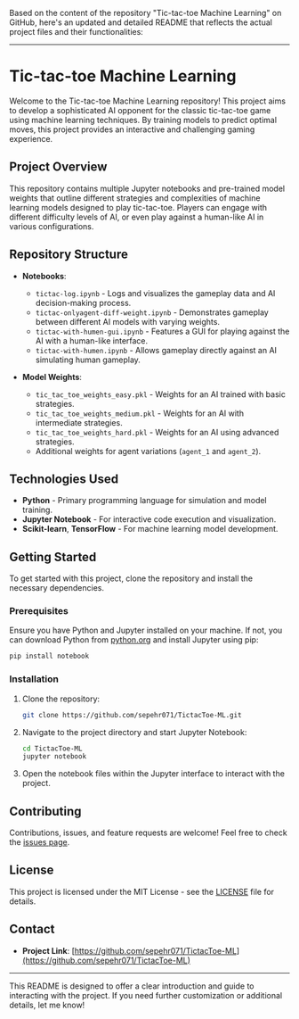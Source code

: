 Based on the content of the repository "Tic-tac-toe Machine Learning" on GitHub, here's an updated and detailed README that reflects the actual project files and their functionalities:

---

# Tic-tac-toe Machine Learning

Welcome to the Tic-tac-toe Machine Learning repository! This project aims to develop a sophisticated AI opponent for the classic tic-tac-toe game using machine learning techniques. By training models to predict optimal moves, this project provides an interactive and challenging gaming experience.

## Project Overview

This repository contains multiple Jupyter notebooks and pre-trained model weights that outline different strategies and complexities of machine learning models designed to play tic-tac-toe. Players can engage with different difficulty levels of AI, or even play against a human-like AI in various configurations.

## Repository Structure

- **Notebooks**:
  - `tictac-log.ipynb` - Logs and visualizes the gameplay data and AI decision-making process.
  - `tictac-onlyagent-diff-weight.ipynb` - Demonstrates gameplay between different AI models with varying weights.
  - `tictac-with-humen-gui.ipynb` - Features a GUI for playing against the AI with a human-like interface.
  - `tictac-with-humen.ipynb` - Allows gameplay directly against an AI simulating human gameplay.

- **Model Weights**:
  - `tic_tac_toe_weights_easy.pkl` - Weights for an AI trained with basic strategies.
  - `tic_tac_toe_weights_medium.pkl` - Weights for an AI with intermediate strategies.
  - `tic_tac_toe_weights_hard.pkl` - Weights for an AI using advanced strategies.
  - Additional weights for agent variations (`agent_1` and `agent_2`).

## Technologies Used

- **Python** - Primary programming language for simulation and model training.
- **Jupyter Notebook** - For interactive code execution and visualization.
- **Scikit-learn**, **TensorFlow** - For machine learning model development.

## Getting Started

To get started with this project, clone the repository and install the necessary dependencies.

### Prerequisites

Ensure you have Python and Jupyter installed on your machine. If not, you can download Python from [python.org](https://www.python.org/downloads/) and install Jupyter using pip:

```bash
pip install notebook
```

### Installation

1. Clone the repository:
   ```bash
   git clone https://github.com/sepehr071/TictacToe-ML.git
   ```

2. Navigate to the project directory and start Jupyter Notebook:
   ```bash
   cd TictacToe-ML
   jupyter notebook
   ```

3. Open the notebook files within the Jupyter interface to interact with the project.

## Contributing

Contributions, issues, and feature requests are welcome! Feel free to check the [issues page](https://github.com/sepehr071/TictacToe-ML/issues).

## License

This project is licensed under the MIT License - see the [LICENSE](LICENSE) file for details.

## Contact

- **Project Link**: [https://github.com/sepehr071/TictacToe-ML](https://github.com/sepehr071/TictacToe-ML)

---

This README is designed to offer a clear introduction and guide to interacting with the project. If you need further customization or additional details, let me know!
